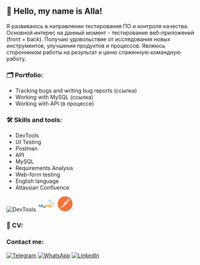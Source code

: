 ## :wave: Hello, my name is Alla!

Я развиваюсь в направлении тестирования ПО и контроля качества. Основной интерес на данный момент - тестирование веб-приложений (front + back).
Получаю удовольствие от исследования новых инструментов, улучшения продуктов и процессов. Являюсь сторонником работы на результат и ценю слаженную командную работу.


### :card_index_dividers: Portfolio:
- Tracking bugs and writing bug reports (ссылка)
- Working with MySQL (ссылка)
- Working with API (в процессе)

### :hammer_and_wrench: Skills and tools:
- DevTools
- UI Testing
- Postman
- API
- MySQL
- Requirements Analysis
- Web-form testing
- English language
- Atlassian Confluence

<div>
  <img src="https://www.svgrepo.com/show/378785/chrome-dev.svg" title="DevTools" alt="DevTools" width="40" height="40"/>&nbsp;
  <img src="https://github.com/devicons/devicon/blob/master/icons/mysql/mysql-original-wordmark.svg" title="MySQL" alt="MySQL" width="40" height="40"/>&nbsp;
  <img src="https://github.com/devicons/devicon/blob/master/icons/postman/postman-original.svg" title="Postman" alt="Postman" width="40" height="40"/>&nbsp;
</div>

### :bookmark_tabs: CV:

### Contact me:
[![Telegram](https://img.shields.io/badge/-Telegram-090909?style=for-the-badge&logo=telegram&logoColor=27A0D9)](https://t.me/AllaDerzhavina)
[![WhatsApp](https://img.shields.io/badge/-WhatsApp-090909?style=for-the-badge&logo=whatsapp&logoColor=27A0D9)](https://wa.me/79605447984)
[![LinkedIn](https://img.shields.io/badge/-Linkedin-090909?style=for-the-badge&logo=linkedin&logoColor=007BB6)](https://www.linkedin.com/in/alla-derzhavina)

